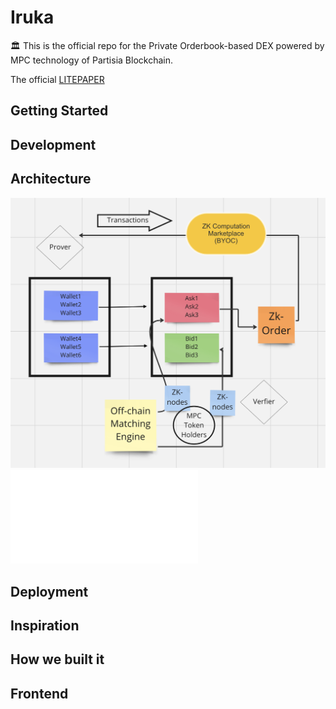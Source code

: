# Iruka

 🏛 This is the official repo for the Private Orderbook-based DEX powered by MPC technology of Partisia Blockchain. 
 
 The official [LITEPAPER](https://bafkreiay7zc7u7e2xxjh4lptvq5s55klnw53fx4ng5gb3p6kvlmln7hz7a.ipfs.nftstorage.link/)
 
 
 
## Getting Started


## Development 


## Architecture 

![PoPV](./docs/Zk-art.png)
![Pitch Deck](./docs/IRUKA.pdf)



## Deployment 


## Inspiration


## How we built it


## Frontend



